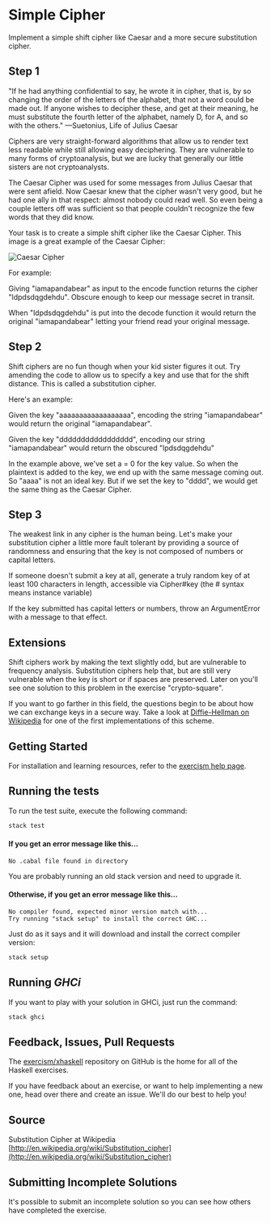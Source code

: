 # Simple Cipher

Implement a simple shift cipher like Caesar and a more secure substitution cipher.

## Step 1

"If he had anything confidential to say, he wrote it in cipher, that is,
by so changing the order of the letters of the alphabet, that not a word
could be made out. If anyone wishes to decipher these, and get at their
meaning, he must substitute the fourth letter of the alphabet, namely D,
for A, and so with the others."
—Suetonius, Life of Julius Caesar

Ciphers are very straight-forward algorithms that allow us to render
text less readable while still allowing easy deciphering. They are
vulnerable to many forms of cryptoanalysis, but we are lucky that
generally our little sisters are not cryptoanalysts.

The Caesar Cipher was used for some messages from Julius Caesar that
were sent afield. Now Caesar knew that the cipher wasn't very good, but
he had one ally in that respect: almost nobody could read well. So even
being a couple letters off was sufficient so that people couldn't
recognize the few words that they did know.

Your task is to create a simple shift cipher like the Caesar Cipher.
This image is a great example of the Caesar Cipher:

![Caesar Cipher][1]

For example:

Giving "iamapandabear" as input to the encode function returns the cipher "ldpdsdqgdehdu". Obscure enough to keep our message secret in transit.

When "ldpdsdqgdehdu" is put into the decode function it would return
the original "iamapandabear" letting your friend read your original
message.

## Step 2

Shift ciphers are no fun though when your kid sister figures it out. Try
amending the code to allow us to specify a key and use that for the
shift distance. This is called a substitution cipher.

Here's an example:

Given the key "aaaaaaaaaaaaaaaaaa", encoding the string "iamapandabear"
would return the original "iamapandabear".

Given the key "ddddddddddddddddd", encoding our string "iamapandabear"
would return the obscured "lpdsdqgdehdu"

In the example above, we've set a = 0 for the key value. So when the
plaintext is added to the key, we end up with the same message coming
out. So "aaaa" is not an ideal key. But if we set the key to "dddd", we
would get the same thing as the Caesar Cipher.

## Step 3

The weakest link in any cipher is the human being. Let's make your
substitution cipher a little more fault tolerant by providing a source
of randomness and ensuring that the key is not composed of numbers or
capital letters.

If someone doesn't submit a key at all, generate a truly random key of
at least 100 characters in length, accessible via Cipher#key (the #
syntax means instance variable)

If the key submitted has capital letters or numbers, throw an
ArgumentError with a message to that effect.

## Extensions

Shift ciphers work by making the text slightly odd, but are vulnerable
to frequency analysis. Substitution ciphers help that, but are still
very vulnerable when the key is short or if spaces are preserved. Later
on you'll see one solution to this problem in the exercise
"crypto-square".

If you want to go farther in this field, the questions begin to be about
how we can exchange keys in a secure way. Take a look at [Diffie-Hellman
on Wikipedia][dh] for one of the first implementations of this scheme.

[1]: https://upload.wikimedia.org/wikipedia/commons/thumb/4/4a/Caesar_cipher_left_shift_of_3.svg/320px-Caesar_cipher_left_shift_of_3.svg.png
[dh]: http://en.wikipedia.org/wiki/Diffie%E2%80%93Hellman_key_exchange


## Getting Started

For installation and learning resources, refer to the
[exercism help page](http://exercism.io/languages/haskell).

## Running the tests

To run the test suite, execute the following command:

```bash
stack test
```

#### If you get an error message like this...

```
No .cabal file found in directory
```

You are probably running an old stack version and need
to upgrade it.

#### Otherwise, if you get an error message like this...

```
No compiler found, expected minor version match with...
Try running "stack setup" to install the correct GHC...
```

Just do as it says and it will download and install
the correct compiler version:

```bash
stack setup
```

## Running *GHCi*

If you want to play with your solution in GHCi, just run the command:

```bash
stack ghci
```

## Feedback, Issues, Pull Requests

The [exercism/xhaskell](https://github.com/exercism/xhaskell) repository on
GitHub is the home for all of the Haskell exercises.

If you have feedback about an exercise, or want to help implementing a new
one, head over there and create an issue.  We'll do our best to help you!

## Source

Substitution Cipher at Wikipedia [http://en.wikipedia.org/wiki/Substitution_cipher](http://en.wikipedia.org/wiki/Substitution_cipher)

## Submitting Incomplete Solutions
It's possible to submit an incomplete solution so you can see how others have completed the exercise.

